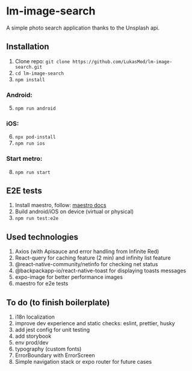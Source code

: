 # lm-image-search
A simple photo search application thanks to the Unsplash api.

## Installation
1. Clone repo: `git clone https://github.com/LukasMod/lm-image-search.git`
2. `cd lm-image-search`
3. `npm install`

### Android:
5. `npm run android`
### iOS:
6. `npx pod-install`
7. `npm run ios`
### Start metro:
8. `npm run start`

## E2E tests
1. Install maestro, follow: [maestro docs](https://maestro.mobile.dev/getting-started/installing-maestro)
2. Build android/iOS on device (virtual or physical)
3. `npm run test:e2e`

## Used technologies
1. Axios (with Apisauce and error handling from Infinite Red)
2. React-query for caching feature  (2 min) and infinity list feature
3. @react-native-community/netinfo for checking net status
4. @backpackapp-io/react-native-toast for displaying toasts messages
5. expo-image for better performance images
6. maestro for e2e tests

## To do (to finish boilerplate)
1. i18n localization
2. improve dev experience and static checks: eslint, prettier, husky
3. add jest config for unit testing
4. add storybook
5. env prod/dev
6. typography (custom fonts)
7. ErrorBoundary with ErrorScreen
8. Simple navigation stack or expo router for future cases



